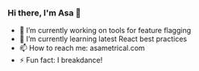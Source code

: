 ### Hi there, I'm Asa 👋

- 🔭 I’m currently working on tools for feature flagging
- 🌱 I’m currently learning latest React best practices
- 📫 How to reach me: asametrical.com
- ⚡ Fun fact: I breakdance!
